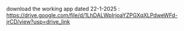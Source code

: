 download the working app dated 22-1-2025 : https://drive.google.com/file/d/1LhDALWpIrjoaYZPGXqXLPdweWFd-jrCD/view?usp=drive_link
